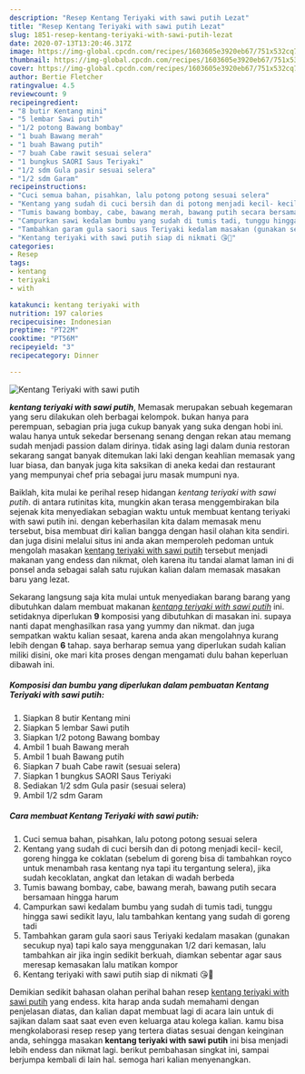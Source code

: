 ```yaml
---
description: "Resep Kentang Teriyaki with sawi putih Lezat"
title: "Resep Kentang Teriyaki with sawi putih Lezat"
slug: 1851-resep-kentang-teriyaki-with-sawi-putih-lezat
date: 2020-07-13T13:20:46.317Z
image: https://img-global.cpcdn.com/recipes/1603605e3920eb67/751x532cq70/kentang-teriyaki-with-sawi-putih-foto-resep-utama.jpg
thumbnail: https://img-global.cpcdn.com/recipes/1603605e3920eb67/751x532cq70/kentang-teriyaki-with-sawi-putih-foto-resep-utama.jpg
cover: https://img-global.cpcdn.com/recipes/1603605e3920eb67/751x532cq70/kentang-teriyaki-with-sawi-putih-foto-resep-utama.jpg
author: Bertie Fletcher
ratingvalue: 4.5
reviewcount: 9
recipeingredient:
- "8 butir Kentang mini"
- "5 lembar Sawi putih"
- "1/2 potong Bawang bombay"
- "1 buah Bawang merah"
- "1 buah Bawang putih"
- "7 buah Cabe rawit sesuai selera"
- "1 bungkus SAORI Saus Teriyaki"
- "1/2 sdm Gula pasir sesuai selera"
- "1/2 sdm Garam"
recipeinstructions:
- "Cuci semua bahan, pisahkan, lalu potong potong sesuai selera"
- "Kentang yang sudah di cuci bersih dan di potong menjadi kecil- kecil, goreng hingga ke coklatan (sebelum di goreng bisa di tambahkan royco untuk menambah rasa kentang nya tapi itu tergantung selera), jika sudah kecoklatan, angkat dan letakan di wadah berbeda"
- "Tumis bawang bombay, cabe, bawang merah, bawang putih secara bersamaan hingga harum"
- "Campurkan sawi kedalam bumbu yang sudah di tumis tadi, tunggu hingga sawi sedikit layu, lalu tambahkan kentang yang sudah di goreng tadi"
- "Tambahkan garam gula saori saus Teriyaki kedalam masakan (gunakan secukup nya) tapi kalo saya menggunakan 1/2 dari kemasan, lalu tambahkan air jika ingin sedikit berkuah, diamkan sebentar agar saus meresap kemasakan lalu matikan kompor"
- "Kentang teriyaki with sawi putih siap di nikmati 😘🍴"
categories:
- Resep
tags:
- kentang
- teriyaki
- with

katakunci: kentang teriyaki with 
nutrition: 197 calories
recipecuisine: Indonesian
preptime: "PT22M"
cooktime: "PT56M"
recipeyield: "3"
recipecategory: Dinner

---
```



![Kentang Teriyaki with sawi putih](https://img-global.cpcdn.com/recipes/1603605e3920eb67/751x532cq70/kentang-teriyaki-with-sawi-putih-foto-resep-utama.jpg)

<b><i>kentang teriyaki with sawi putih</i></b>, Memasak merupakan sebuah kegemaran yang seru dilakukan oleh berbagai kelompok. bukan hanya para perempuan, sebagian pria juga cukup banyak yang suka dengan hobi ini. walau hanya untuk sekedar bersenang senang dengan rekan atau memang sudah menjadi passion dalam dirinya. tidak asing lagi dalam dunia restoran sekarang sangat banyak ditemukan laki laki dengan keahlian memasak yang luar biasa, dan banyak juga kita saksikan di aneka kedai dan restaurant yang mempunyai chef pria sebagai juru masak mumpuni nya.



Baiklah, kita mulai ke perihal resep hidangan <i>kentang teriyaki with sawi putih</i>. di antara rutinitas kita, mungkin akan terasa menggembirakan bila sejenak kita menyediakan sebagian waktu untuk membuat kentang teriyaki with sawi putih ini. dengan keberhasilan kita dalam memasak menu tersebut, bisa membuat diri kalian bangga dengan hasil olahan kita sendiri. dan juga disini melalui situs ini anda akan memperoleh pedoman untuk mengolah masakan <u>kentang teriyaki with sawi putih</u> tersebut menjadi makanan yang endess dan nikmat, oleh karena itu tandai alamat laman ini di ponsel anda sebagai salah satu rujukan kalian dalam memasak masakan baru yang lezat.


Sekarang langsung saja kita mulai untuk menyediakan barang barang yang dibutuhkan dalam membuat makanan <u><i>kentang teriyaki with sawi putih</i></u> ini. setidaknya diperlukan <b>9</b> komposisi yang dibutuhkan di masakan ini. supaya nanti dapat menghasilkan rasa yang yummy dan nikmat. dan juga sempatkan waktu kalian sesaat, karena anda akan mengolahnya kurang lebih dengan <b>6</b> tahap. saya berharap semua yang diperlukan sudah kalian miliki disini, oke mari kita proses dengan mengamati dulu bahan keperluan dibawah ini.

<!--inarticleads1-->

##### Komposisi dan bumbu yang diperlukan dalam pembuatan Kentang Teriyaki with sawi putih:

1. Siapkan 8 butir Kentang mini
1. Siapkan 5 lembar Sawi putih
1. Siapkan 1/2 potong Bawang bombay
1. Ambil 1 buah Bawang merah
1. Ambil 1 buah Bawang putih
1. Siapkan 7 buah Cabe rawit (sesuai selera)
1. Siapkan 1 bungkus SAORI Saus Teriyaki
1. Sediakan 1/2 sdm Gula pasir (sesuai selera)
1. Ambil 1/2 sdm Garam




<!--inarticleads2-->

##### Cara membuat Kentang Teriyaki with sawi putih:

1. Cuci semua bahan, pisahkan, lalu potong potong sesuai selera
1. Kentang yang sudah di cuci bersih dan di potong menjadi kecil- kecil, goreng hingga ke coklatan (sebelum di goreng bisa di tambahkan royco untuk menambah rasa kentang nya tapi itu tergantung selera), jika sudah kecoklatan, angkat dan letakan di wadah berbeda
1. Tumis bawang bombay, cabe, bawang merah, bawang putih secara bersamaan hingga harum
1. Campurkan sawi kedalam bumbu yang sudah di tumis tadi, tunggu hingga sawi sedikit layu, lalu tambahkan kentang yang sudah di goreng tadi
1. Tambahkan garam gula saori saus Teriyaki kedalam masakan (gunakan secukup nya) tapi kalo saya menggunakan 1/2 dari kemasan, lalu tambahkan air jika ingin sedikit berkuah, diamkan sebentar agar saus meresap kemasakan lalu matikan kompor
1. Kentang teriyaki with sawi putih siap di nikmati 😘🍴




Demikian sedikit bahasan olahan perihal bahan resep <u>kentang teriyaki with sawi putih</u> yang endess. kita harap anda sudah memahami dengan penjelasan diatas, dan kalian dapat membuat lagi di acara lain untuk di sajikan dalam saat saat even even keluarga atau kolega kalian. kamu bisa mengkolaborasi resep resep yang tertera diatas sesuai dengan keinginan anda, sehingga masakan <b>kentang teriyaki with sawi putih</b> ini bisa menjadi lebih endess dan nikmat lagi. berikut pembahasan singkat ini, sampai berjumpa kembali di lain hal. semoga hari kalian menyenangkan.
